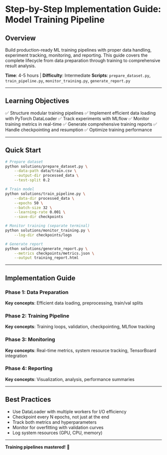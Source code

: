 # Step-by-Step Implementation Guide: Model Training Pipeline

## Overview

Build production-ready ML training pipelines with proper data handling, experiment tracking, monitoring, and reporting. This guide covers the complete lifecycle from data preparation through training to comprehensive result analysis.

**Time**: 4-5 hours | **Difficulty**: Intermediate
**Scripts**: `prepare_dataset.py`, `train_pipeline.py`, `monitor_training.py`, `generate_report.py`

---

## Learning Objectives

✅ Structure modular training pipelines
✅ Implement efficient data loading with PyTorch DataLoader
✅ Track experiments with MLflow
✅ Monitor training metrics in real-time
✅ Generate comprehensive training reports
✅ Handle checkpointing and resumption
✅ Optimize training performance

---

## Quick Start

```bash
# Prepare dataset
python solutions/prepare_dataset.py \
    --data-path data/train.csv \
    --output-dir processed_data \
    --test-split 0.2

# Train model
python solutions/train_pipeline.py \
    --data-dir processed_data \
    --epochs 50 \
    --batch-size 32 \
    --learning-rate 0.001 \
    --save-dir checkpoints

# Monitor training (separate terminal)
python solutions/monitor_training.py \
    --log-dir checkpoints/logs

# Generate report
python solutions/generate_report.py \
    --metrics checkpoints/metrics.json \
    --output training_report.html
```

---

## Implementation Guide

### Phase 1: Data Preparation

**Key concepts**: Efficient data loading, preprocessing, train/val splits

### Phase 2: Training Pipeline

**Key concepts**: Training loops, validation, checkpointing, MLflow tracking

### Phase 3: Monitoring

**Key concepts**: Real-time metrics, system resource tracking, TensorBoard integration

### Phase 4: Reporting

**Key concepts**: Visualization, analysis, performance summaries

---

## Best Practices

- Use DataLoader with multiple workers for I/O efficiency
- Checkpoint every N epochs, not just at the end
- Track both metrics and hyperparameters
- Monitor for overfitting with validation curves
- Log system resources (GPU, CPU, memory)

---

**Training pipelines mastered!** 🎯
